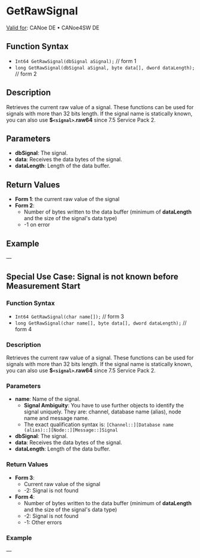 # GetRawSignal

[Valid for](../../../Shared/FeatureAvailability.md): CANoe DE • CANoe4SW DE

## Function Syntax

- `Int64 GetRawSignal(dbSignal aSignal);` // form 1
- `long GetRawSignal(dbSignal aSignal, byte data[], dword dataLength);` // form 2

## Description

Retrieves the current raw value of a signal. These functions can be used for signals with more than 32 bits length. If the signal name is statically known, you can also use **$`<signal>`.raw64** since 7.5 Service Pack 2.

## Parameters

- **dbSignal**: The signal.
- **data**: Receives the data bytes of the signal.
- **dataLength**: Length of the data buffer.

## Return Values

- **Form 1**: the current raw value of the signal
- **Form 2**:
  - Number of bytes written to the data buffer (minimum of **dataLength** and the size of the signal's data type)
  - -1 on error

## Example

—

## Special Use Case: Signal is not known before Measurement Start

### Function Syntax

- `Int64 GetRawSignal(char name[]);` // form 3
- `long GetRawSignal(char name[], byte data[], dword dataLength);` // form 4

### Description

Retrieves the current raw value of a signal. These functions can be used for signals with more than 32 bits length. If the signal name is statically known, you can also use **$`<signal>`.raw64** since 7.5 Service Pack 2.

### Parameters

- **name**: Name of the signal.
  - **Signal Ambiguity**: You have to use further objects to identify the signal uniquely. They are: channel, database name (alias), node name and message name.
  - The exact qualification syntax is: `[Channel::][Database name (alias)::][Node::][Message::]Signal`
- **dbSignal**: The signal.
- **data**: Receives the data bytes of the signal.
- **dataLength**: Length of the data buffer.

### Return Values

- **Form 3**:
  - Current raw value of the signal
  - -2: Signal is not found
- **Form 4**:
  - Number of bytes written to the data buffer (minimum of **dataLength** and the size of the signal's data type)
  - -2: Signal is not found
  - -1: Other errors

### Example

—
